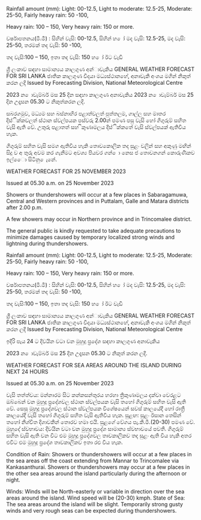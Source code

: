 Rainfall amount (mm): Light: 00-12.5, Light to moderate: 12.5-25, Moderate: 25-50, Fairly heavy rain: 50 -100,

Heavy rain: 100 – 150, Very heavy rain: 150 or more.

වර්ෂාපතනය(මි.මී) : සිහින් වැසි: 00-12.5, සිහින් හ ෝ මද වැසි: 12.5-25, මද වැසි: 25-50, තරමක් තද වැසි: 50 -100,

තද වැසි:100 – 150, ඉතා තද වැසි: 150 හ ෝ ඊට වැඩි

ශ්‍රී ලංකාව සඳහා සාමාන්‍යය කාලගුණ අන්‍ාවැකිය GENERAL WEATHER FORECAST FOR SRI LANKA ජාතික කාලගුණ විදයා මධ්‍යස්ථානහේ, අනාවැකි අංශය මගින් නිකුත් කරන ලදි Issued by Forecasting Division, National Meteorological Centre

2023 න ොවැම්බර් මස 25 දින සඳහා කාලගුණ අනාවැකිය 2023 න ොවැම්බර් මස 25 දින උදෑසන 05.30 ට නිකුත්කරන ලදි.

සබරගමුව, මධ්‍යම සහ බස්නාහිර පළාත්වලත් පුත්තලම, ගාල්ල සහ මාතර දිස්ික්කවලත් ස්ථාන ස්වල්පයක පස්වරු 2.00න් පමණ පසු වැසි හෝ ගිගුරුම් සහිත වැසි ඇති වේ. උතුරු පළාතත් සහ ිකුණාමලය දිස්ික්කතේ වැසි ස්වල්පයක් ඇතිවිය හැක.

ගිගුරුම් සහිත වැසි සමග ඇතිවිය හැකි තොවකොලික තද සුළං වලින් සහ අකුණු මඟින් සිදු ව අ තුරු අවම කර ගැනීමට අවශ්‍ය පියවර ගන් ො නෙස ජ තොවනගන් කොරුණිකව ඉල්ෙො සිටිනු ෙැනේ.

WEATHER FORECAST FOR 25 NOVEMBER 2023

Issued at 05.30 a.m. on 25 November 2023

Showers or thundershowers will occur at a few places in Sabaragamuwa, Central and Western provinces and in Puttalam, Galle and Matara districts after 2.00 p.m.

A few showers may occur in Northern province and in Trincomalee district.

The general public is kindly requested to take adequate precautions to minimize damages caused by temporary localized strong winds and lightning during thundershowers.

Rainfall amount (mm): Light: 00-12.5, Light to moderate: 12.5-25, Moderate: 25-50, Fairly heavy rain: 50 -100,

Heavy rain: 100 – 150, Very heavy rain: 150 or more.

වර්ෂාපතනය(මි.මී) : සිහින් වැසි: 00-12.5, සිහින් හ ෝ මද වැසි: 12.5-25, මද වැසි: 25-50, තරමක් තද වැසි: 50 -100,

තද වැසි:100 – 150, ඉතා තද වැසි: 150 හ ෝ ඊට වැඩි

ශ්‍රී ලංකාව සඳහා සාමාන්‍යය කාලගුණ අන්‍ාවැකිය GENERAL WEATHER FORECAST FOR SRI LANKA ජාතික කාලගුණ විදයා මධ්‍යස්ථානහේ, අනාවැකි අංශය මගින් නිකුත් කරන ලදි Issued by Forecasting Division, National Meteorological Centre

ඉදිරි පැය 24 ට දිවයින වටා වන මුහුදු ප්‍රදේශ සඳහා කාලගුණ අනාවැකිය

2023 න ොවැම්බර් මස 25 දින උදෑසන 05.30 ට නිකුත් කරන ලදි.

WEATHER FORECAST FOR SEA AREAS AROUND THE ISLAND DURING NEXT 24 HOURS

Issued at 05.30 a.m. on 25 November 2023

වැසි තත්ත්වය: මන්නාරම සිට කන්කසන්තුරය හරහා ත්‍රිකුණාමලය දක්වා වෙරළට ඔබ්බෙන් වන මුහුදු ප්‍රදේශවල ස්ථාන ස්වල්පයක වැසි තහෝ ගිගුරුම් සහිත වැසි ඇති වේ. සෙසු මුහුදු ප්‍රදේශවල ස්ථාන ස්වල්පයක විශේෂයෙන් සවස් කාලයේදී හෝ රාත්‍රී කාලයේදී වැසි තහෝ ගිගුරුම් සහිත වැසි ඇතිවිය හැක. සුළඟ: සුළං ඊසාන තෙසින් තහෝ නිශ්චිත දිශාවකින් තොරව හමා එයි. සුළගේ වේගය පැ.කි.මී.(20-30) පමණ වේ. මුහුදේ ස්වභාවය: දිවයින වටා වන මුහුදු ප්‍රදේශ සාමාන්‍ය ස්වභාවයේ පවතී. ගිගුරුම් සහිත වැසි ඇති වන විට එම මුහුදු ප්‍රදේශවල තාවකාලිකව තද සුළං ඇති විය හැකි අතර එවිට එම මුහුදු ප්‍රදේශ තාවකාලිකව ඉතා රළු විය හැක.

Condition of Rain: Showers or thundershowers will occur at a few places in the sea areas off the coast extending from Mannar to Trincomalee via Kankasanthurai. Showers or thundershowers may occur at a few places in the other sea areas around the island particularly during the afternoon or night.

Winds: Winds will be North-easterly or variable in direction over the sea areas around the island. Wind speed will be (20-30) kmph. State of Sea: The sea areas around the island will be slight. Temporarily strong gusty winds and very rough seas can be expected during thundershowers.